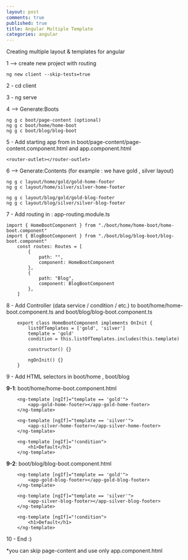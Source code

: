 ```yaml
---
layout: post
comments: true
published: true
title: Angular Multiple Template
categories: angular
---
```

Creating multiple layout & templates for angular    
    
1 --> create new project with routing

```
ng new client --skip-tests=true
```

2 - cd client

3 - ng serve

4 --> Generate:Boots    
```
ng g c boot/page-content (optional)
ng g c boot/home/home-boot
ng g c boot/blog/blog-boot
```

5 - Add starting app from in boot/page-content/page-content.component.html and app.component.html

```
<router-outlet></router-outlet>
```

6 --> Generate:Contents (for example : we have gold , silver layout)
```
ng g c layout/home/gold/gold-home-footer
ng g c layout/home/silver/silver-home-footer
    
ng g c layout/blog/gold/gold-blog-footer
ng g c layout/blog/silver/silver-blog-footer
```

7 - Add routing in : app-routing.module.ts
```
import { HomeBootComponent } from "./boot/home/home-boot/home-boot.component"
import { BlogBootComponent } from "./boot/blog/blog-boot/blog-boot.component"    
    const routes: Routes = [
        {
            path: "",
            component: HomeBootComponent
        },
        {
            path: "Blog",
            component: BlogBootComponent
        },
    ]
```

8 - Add Controller (data service / condition / etc.) to boot/home/home-boot.component.ts and boot/blog/blog-boot.component.ts
```
    export class HomeBootComponent implements OnInit {
        listOfTemplates = ['gold', 'silver']
        template = 'gold'
        condition = this.listOfTemplates.includes(this.template)
    
        constructor() {}
    
        ngOnInit() {}
    }
```

9 - Add HTML selectors in boot/home , boot/blog

**9-1**: boot/home/home-boot.component.html
```
    <ng-template [ngIf]="template == 'gold'">
        <app-gold-home-footer></app-gold-home-footer>
    </ng-template>

    <ng-template [ngIf]="template == 'silver'">
        <app-silver-home-footer></app-silver-home-footer>
    </ng-template>

    <ng-template [ngIf]="!condition">
        <h1>Default</h1>
    </ng-template>
```

**9-2**: boot/blog/blog-boot.component.html
```
    <ng-template [ngIf]="template == 'gold'">
        <app-gold-blog-footer></app-gold-blog-footer>
    </ng-template>

    <ng-template [ngIf]="template == 'silver'">
        <app-silver-blog-footer></app-silver-blog-footer>
    </ng-template>

    <ng-template [ngIf]="!condition">
        <h1>Default</h1>
    </ng-template>
```

10 - End :)

*you can skip page-content and use only app.component.html